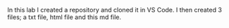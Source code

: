 In this lab I created a repository and cloned it in VS Code. I then created 3 files; a txt file, html file and this md file.